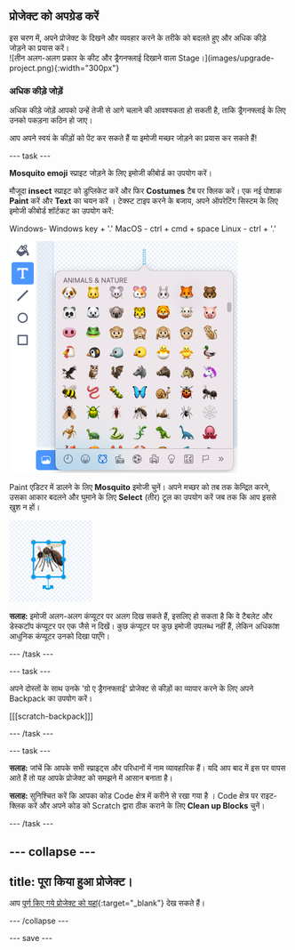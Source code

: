 ## प्रोजेक्ट को अपग्रेड करें

<div style="display: flex; flex-wrap: wrap">
<div style="flex-basis: 200px; flex-grow: 1; margin-right: 15px;">
इस चरण में, अपने प्रोजेक्ट के दिखने और व्यवहार करने के तरीके को बदलते हुए और अधिक कीड़े जोड़ने का प्रयास करें।
</div>
<div>
![तीन अलग-अलग प्रकार के कीट और ड्रैगनफ्लाई दिखाने वाला Stage।](images/upgrade-project.png){:width="300px"}
</div>
</div>

### अधिक कीड़े जोड़ें

अधिक कीड़े जोड़ें आपको उन्हें तेजी से आगे चलाने की आवश्यकता हो सकती है, ताकि ड्रैगनफ्लाई के लिए उनको पकड़ना कठिन हो जाए।

आप अपने स्वयं के कीड़ों को पेंट कर सकते हैं या इमोजी मच्छर जोड़ने का प्रयास कर सकते हैं!

--- task ---

**Mosquito emoji** स्प्राइट जोड़ने के लिए इमोजी कीबोर्ड का उपयोग करें।

मौजूदा **insect** स्प्राइट को डुप्लिकेट करें और फिर **Costumes** टैब पर क्लिक करें। एक नई पोशाक **Paint** करें और **Text** का चयन करें । टेक्स्ट टाइप करने के बजाय, अपने ऑपरेटिंग सिस्टम के लिए इमोजी कीबोर्ड शॉर्टकट का उपयोग करें:

Windows- Windows key + '.' MacOS - ctrl + cmd + space Linux - ctrl + '.'

![पॉपअप इमोजी कीबोर्ड को 'जानवरों और प्रकृति' श्रेणी के साथ चुना गया है।](images/emoji-keyboard.png)

Paint एडिटर में डालने के लिए **Mosquito** इमोजी चुनें। अपने मच्छर को तब तक केन्द्रित करने, उसका आकार बदलने और घुमाने के लिए **Select** (तीर) टूल का उपयोग करें जब तक कि आप इससे खुश न हों।

![Paint एडिटर में mosquito इमोजी।](images/emoji-mosquito.png)

**सलाह:** इमोजी अलग-अलग कंप्यूटर पर अलग दिख सकते हैं, इसलिए हो सकता है कि वे टैबलेट और डेस्कटॉप कंप्यूटर पर एक जैसे न दिखें। कुछ कंप्यूटर पर कुछ इमोजी उपलब्ध नहीं हैं, लेकिन अधिकांश आधुनिक कंप्यूटर उनको दिखा पाएँगे।

--- /task ---

--- task ---

अपने दोस्तों के साथ उनके 'ग्रो ए ड्रैगनफ्लाई' प्रोजेक्ट से कीड़ों का व्यापार करने के लिए अपने Backpack का उपयोग करें।

[[[scratch-backpack]]]

--- /task ---

--- task ---

**सलाह:** जांचें कि आपके सभी स्प्राइट्स और परिधानों में नाम व्यावहारिक हैं। यदि आप बाद में इस पर वापस आते हैं तो यह आपके प्रोजेक्ट को समझने में आसान बनाता है।

**सलाह:** सुनिश्चित करें कि आपका कोड Code क्षेत्र में करीने से रखा गया है । Code क्षेत्र पर राइट-क्लिक करें और अपने कोड को Scratch द्वारा ठीक कराने के लिए **Clean up Blocks** चुनें।

--- /task ---

--- collapse ---
---
title: पूरा किया हुआ प्रोजेक्ट।
---

आप [पूर्ण किए गये प्रोजेक्ट को यहां](https://scratch.mit.edu/projects/660051744/){:target="_blank"} देख सकते हैं।

--- /collapse ---

--- save ---

